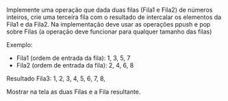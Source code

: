 Implemente uma operação que dada duas filas (Fila1 e Fila2) de números inteiros, crie uma
terceira fila com o resultado de intercalar os elementos da Fila1 e da Fila2. Na implementação
deve usar as operações ppush e pop sobre Filas (a operação deve funcionar para qualquer tamanho das filas)

Exemplo:

* Fila1 (ordem de entrada da fila): 1, 3, 5, 7
* Fila2 (ordem de entrada da fila): 2, 4, 6, 8

Resultado Fila3: 1, 2, 3, 4, 5, 6, 7, 8, 

Mostrar na tela as duas Filas e a Fila resultante.